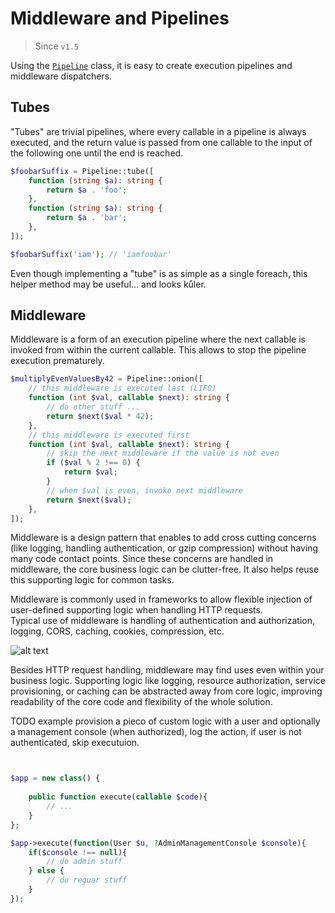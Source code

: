 # Middleware and Pipelines

> Since `v1.5`

Using the [`Pipeline`](/Pipeline.php) class, it is easy to create execution pipelines and middleware dispatchers.


## Tubes

"Tubes" are trivial pipelines, where every callable in a pipeline is always executed,
and the return value is passed from one callable to the input of the following one
until the end is reached.

```php
$foobarSuffix = Pipeline::tube([
    function (string $a): string {
        return $a . 'foo';
    },
    function (string $a): string {
        return $a . 'bar';
    },
]);

$foobarSuffix('iam'); // 'iamfoobar'
```

Even though implementing a "tube" is as simple as a single foreach,
this helper method may be useful... and looks kůler.


## Middleware

Middleware is a form of an execution pipeline where
the next callable is invoked from within the current callable.
This allows to stop the pipeline execution prematurely.

```php
$multiplyEvenValuesBy42 = Pipeline::onion([
    // this middleware is executed last (LIFO)
    function (int $val, callable $next): string {
        // do other stuff ...
        return $next($val * 42);
    },
    // this middleware is executed first
    function (int $val, callable $next): string {
        // skip the next middleware if the value is not even
        if ($val % 2 !== 0) {
            return $val;
        }
        // when $val is even, invoke next middleware
        return $next($val);
    },
]);
```

Middleware is a design pattern that enables to add cross cutting concerns
(like logging, handling authentication, or gzip compression)
without having many code contact points.
Since these concerns are handled in middleware,
the core business logic can be clutter-free.
It also helps reuse this supporting logic for common tasks.


Middleware is commonly used in frameworks to allow
flexible injection of user-defined supporting logic when handling HTTP requests.\
Typical use of middleware is handling of authentication and authorization,
logging, CORS, caching, cookies, compression, etc.

![alt text](https://dab1nmslvvntp.cloudfront.net/wp-content/uploads/2013/02/middleware.jpg "Logo Title Text 1")

Besides HTTP request handling, middleware may find uses even within your business logic.
Supporting logic like logging, resource authorization, service provisioning, or caching
 can be abstracted away from core logic,
 improving readability of the core code and flexibility of the whole solution.


TODO example
provision a pieco of custom logic with a user and optionally a management console (when authorized), log the action, if user is not authenticated, skip executuion.
```php


$app = new class() {
    
    public function execute(callable $code){
        // ...
    }
};

$app->execute(function(User $u, ?AdminManagementConsole $console){
    if($console !== null){
        // do admin stuff
    } else {
        // do reguar stuff
    }
});







```

